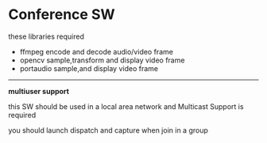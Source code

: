 # Conference SW
these libraries required
* ffmpeg    encode and decode audio/video frame
* opencv    sample,transform and display video frame
* portaudio sample,and display video frame
---
__multiuser support__ 

this SW should be used in a local area network  and  Multicast Support is required

you should launch dispatch and capture when join in a group
